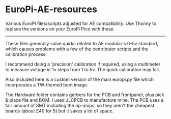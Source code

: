 # EuroPi-AE-resources

Various EuroPi files/scripts adjusted for AE compatibility. Use Thonny to replace the versions on your EuroPi Pico with these.

---

These files generally solve quirks related to AE modular's 0-5v standard, which causes problems with a few of the contributor scripts and the calibration process.

I recommend doing a 'precision' calibration if required, using a multimeter to measure voltage in 1v steps from 1 to 5v. The quick calibration may fail.

Also included here is a custom version of the main europi.py file which incorporates a TW-themed boot image.

The Hardware folder contains gerbers for the PCB and frontpanel, plus pick & place file and BOM. I used JLCPCB to manufacture mine. The PCB uses a fair amount of SMT including the op-amps, so they aren't the cheapest boards (about £40 for 5) but it saves a lot of space.
